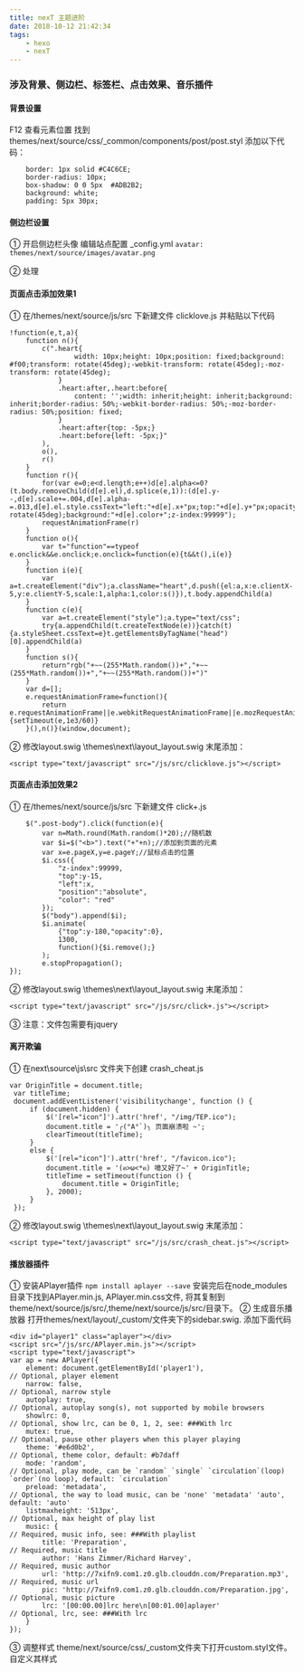```yaml
---
title: nexT 主题进阶
date: 2018-10-12 21:42:34
tags: 
	- hexo
	- nexT
---
```

### 涉及背景、侧边栏、标签栏、点击效果、音乐插件

#### 背景设置
F12 查看元素位置
找到 themes/next/source/css/_common/components/post/post.styl
添加以下代码：
```
	border: 1px solid #C4C6CE;
	border-radius: 10px;
	box-shadow: 0 0 5px  #ADB2B2;
	background: white;
	padding: 5px 30px;
```

#### 侧边栏设置
① 开启侧边栏头像
编辑站点配置 _config.yml
``
	avatar: themes/next/source/images/avatar.png
``

② 处理

#### 页面点击添加效果1
① 在/themes/next/source/js/src 下新建文件 clicklove.js
并粘贴以下代码
```
!function(e,t,a){
	function n(){
		c(".heart{
				width: 10px;height: 10px;position: fixed;background: #f00;transform: rotate(45deg);-webkit-transform: rotate(45deg);-moz-transform: rotate(45deg);
			}
			.heart:after,.heart:before{
				content: '';width: inherit;height: inherit;background: inherit;border-radius: 50%;-webkit-border-radius: 50%;-moz-border-radius: 50%;position: fixed;
			}
			.heart:after{top: -5px;}
			.heart:before{left: -5px;}"
		),
		o(),
		r()
	}
	function r(){
		for(var e=0;e<d.length;e++)d[e].alpha<=0?(t.body.removeChild(d[e].el),d.splice(e,1)):(d[e].y--,d[e].scale+=.004,d[e].alpha-=.013,d[e].el.style.cssText="left:"+d[e].x+"px;top:"+d[e].y+"px;opacity:"+d[e].alpha+";transform:scale("+d[e].scale+","+d[e].scale+") rotate(45deg);background:"+d[e].color+";z-index:99999");
		requestAnimationFrame(r)
	}
	function o(){
		var t="function"==typeof e.onclick&&e.onclick;e.onclick=function(e){t&&t(),i(e)}
	}
	function i(e){
		var a=t.createElement("div");a.className="heart",d.push({el:a,x:e.clientX-5,y:e.clientY-5,scale:1,alpha:1,color:s()}),t.body.appendChild(a)
	}
	function c(e){
		var a=t.createElement("style");a.type="text/css";
		try{a.appendChild(t.createTextNode(e))}catch(t){a.styleSheet.cssText=e}t.getElementsByTagName("head")[0].appendChild(a)
	}
	function s(){
		return"rgb("+~~(255*Math.random())+","+~~(255*Math.random())+","+~~(255*Math.random())+")"
	}
	var d=[];
	e.requestAnimationFrame=function(){
		return e.requestAnimationFrame||e.webkitRequestAnimationFrame||e.mozRequestAnimationFrame||e.oRequestAnimationFrame||e.msRequestAnimationFrame||function(e){setTimeout(e,1e3/60)}
	}(),n()}(window,document);
```
② 修改layout.swig
\themes\next\layout\_layout.swig 末尾添加：
```
<script type="text/javascript" src="/js/src/clicklove.js"></script>
```

#### 页面点击添加效果2
① 在/themes/next/source/js/src 下新建文件 click+.js
```
	$(".post-body").click(function(e){
		var n=Math.round(Math.random()*20);//随机数
		var $i=$("<b>").text("+"+n);//添加到页面的元素
		var x=e.pageX,y=e.pageY;//鼠标点击的位置
		$i.css({
			"z-index":99999,
			"top":y-15,
			"left":x,
			"position":"absolute",
			"color": "red"
		});
		$("body").append($i);
		$i.animate(
			{"top":y-180,"opacity":0},
			1300,
			function(){$i.remove();}
		);
		e.stopPropagation();
});
```
② 修改layout.swig
\themes\next\layout\_layout.swig 末尾添加：
```
<script type="text/javascript" src="/js/src/click+.js"></script>
```
③ <font color="red"></font>注意：文件包需要有jquery
#### 离开欺骗
① 在next\source\js\src 文件夹下创建 crash_cheat.js
```
var OriginTitle = document.title;
 var titleTime;
 document.addEventListener('visibilitychange', function () {
     if (document.hidden) {
         $('[rel="icon"]').attr('href', "/img/TEP.ico");
         document.title = '╭(°A°`)╮ 页面崩溃啦 ~';
         clearTimeout(titleTime);
     }
     else {
         $('[rel="icon"]').attr('href', "/favicon.ico");
         document.title = '(ฅ>ω<*ฅ) 噫又好了~' + OriginTitle;
         titleTime = setTimeout(function () {
             document.title = OriginTitle;
         }, 2000);
     }
 });
```
② 修改layout.swig
\themes\next\layout\_layout.swig 末尾添加：
```
<script type="text/javascript" src="/js/src/crash_cheat.js"></script>
```

#### 播放器插件
① 安装APlayer插件
``
npm install aplayer --save
``
安装完后在node_modules目录下找到APlayer.min.js, APlayer.min.css文件,
将其复制到theme/next/source/js/src/,theme/next/source/js/src/目录下。
② 生成音乐播放器
打开themes/next/layout/_custom/文件夹下的sidebar.swig. 添加下面代码
```
<div id="player1" class="aplayer"></div>
<script src="/js/src/APlayer.min.js"></script>
<script type="text/javascript">
var ap = new APlayer({
    element: document.getElementById('player1'),                       // Optional, player element
    narrow: false,                                                     // Optional, narrow style
    autoplay: true,                                                    // Optional, autoplay song(s), not supported by mobile browsers
    showlrc: 0,                                                        // Optional, show lrc, can be 0, 1, 2, see: ###With lrc
    mutex: true,                                                       // Optional, pause other players when this player playing
    theme: '#e6d0b2',                                                  // Optional, theme color, default: #b7daff
    mode: 'random',                                                    // Optional, play mode, can be `random` `single` `circulation`(loop) `order`(no loop), default: `circulation`
    preload: 'metadata',                                               // Optional, the way to load music, can be 'none' 'metadata' 'auto', default: 'auto'
    listmaxheight: '513px',                                             // Optional, max height of play list
    music: {                                                           // Required, music info, see: ###With playlist
        title: 'Preparation',                                          // Required, music title
        author: 'Hans Zimmer/Richard Harvey',                          // Required, music author
        url: 'http://7xifn9.com1.z0.glb.clouddn.com/Preparation.mp3',  // Required, music url
        pic: 'http://7xifn9.com1.z0.glb.clouddn.com/Preparation.jpg',  // Optional, music picture
        lrc: '[00:00.00]lrc here\n[00:01.00]aplayer'                   // Optional, lrc, see: ###With lrc
    }
});
```

③ 调整样式
theme/next/source/css/_custom文件夹下打开custom.styl文件。自定义其样式
